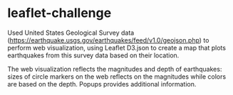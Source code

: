 # leaflet-challenge
Used United States Geological Survey data (https://earthquake.usgs.gov/earthquakes/feed/v1.0/geojson.php) to perform web visualization, using Leaflet D3.json to create a map that plots earthquakes from this survey data based on their location.

The web visualization reflects the magnitudes and depth of earthquakes: sizes of circle markers on the web reflects on the magnitudes while colors are based on the depth. Popups provides additional information. 
